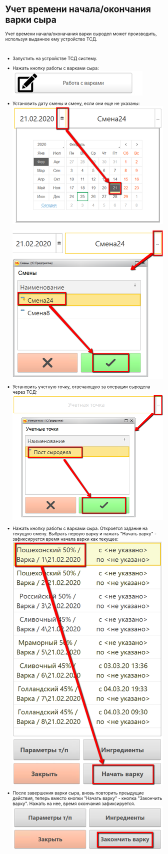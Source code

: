 # Учет времени начала/окончания варки сыра


Учет времени начала/оконачания варки сыродел может производить, используя выданное ему устройство ТСД. 

 

-   Запустить на устройстве ТСД систему.
-   Нажать кнопку работы с варками сыра:  
    ![](AccountingTimeBeginEndTSD.assets/1.png)
    
-   Установить дату смены и смену, если они еще не указаны:  
    ![](AccountingTimeBeginEndTSD.assets/2.png)
           
    ![](AccountingTimeBeginEndTSD.assets/3.png)
    
-   Установить учетную точку, отвечающую за операции сыродела через ТСД:  
    ![](AccountingTimeBeginEndTSD.assets/4.png)
    
-   Нажать кнопку работы с варками сыра. Откроется задание на текущую
    смену. Выбрать первую варку и нажать "Начать варку" - зафиксируется
    время начала варки как текущее:  
    ![](AccountingTimeBeginEndTSD.assets/5.png)
    
-   После завершения варки сыра, вновь повторить преыдущие действия, теперь вместо кнопки "Начать варку" - кнопка "Закончить варку". Нажать на нее, время окончания зафиксируется.  
    ![](AccountingTimeBeginEndTSD.assets/6.png)
    
